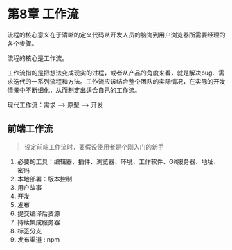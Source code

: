 # 第8章 工作流

流程的核心意义在于清晰的定义代码从开发人员的脑海到用户浏览器所需要经理的各个步骤。

流程的核心是工作流。

工作流指的是把想法变成现实的过程，或者从产品的角度来看，就是解决bug、需求迭代的一系列流程和方法。工作流应该结合整个团队的实际情况，在实际的开发情景中不断细化，从而制定出适合自己的工作流。

现代工作流：需求 --> 原型 --> 开发

## 前端工作流

> 设定前端工作流时，要假设使用者是个刚入门的新手

1. 必要的工具：编辑器、插件、浏览器、环境、工作软件、Git服务器、地址、密码
2. 本地部署：版本控制
3. 用户故事
4. 开发
5. 发布
6. 提交编译后资源
7. 持续集成服务器
8. 标签分支
9. 发布渠道 : npm

